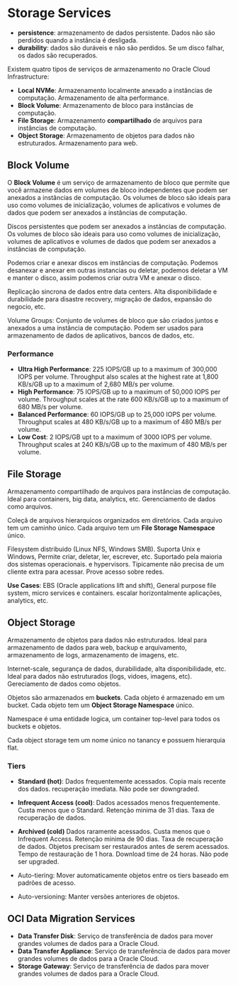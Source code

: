 # Storage Services

- **persistence**: armazenamento de dados persistente. Dados não são perdidos quando a instância é desligada.
- **durability**: dados são duráveis e não são perdidos. Se um disco falhar, os dados são recuperados.

Existem quatro tipos de serviços de armazenamento no Oracle Cloud Infrastructure:

- **Local NVMe**: Armazenamento localmente anexado a instâncias de computação. Armazenamento de alta performance.
- **Block Volume**: Armazenamento de bloco para instâncias de computação.
- **File Storage**: Armazenamento **compartilhado** de arquivos para instâncias de computação.
- **Object Storage**: Armazenamento de objetos para dados não estruturados. Armazenamento para web.

## Block Volume

O **Block Volume** é um serviço de armazenamento de bloco que permite que você armazene dados em volumes de bloco independentes que podem ser anexados a instâncias de computação. Os volumes de bloco são ideais para uso como volumes de inicialização, volumes de aplicativos e volumes de dados que podem ser anexados a instâncias de computação.

Discos persistentes que podem ser anexados a instâncias de computação. Os volumes de bloco são ideais para uso como volumes de inicialização, volumes de aplicativos e volumes de dados que podem ser anexados a instâncias de computação.

Podemos criar e anexar discos em instâncias de computação. Podemos desanexar e anexar em outras instancias ou deletar, podemos deletar a VM e manter o disco, assim podemos criar outra VM e anexar o disco.

Replicação sincrona de dados entre data centers. Alta disponibilidade e durabilidade para disastre recovery, migração de dados, expansão do negocio, etc.

Volume Groups: Conjunto de volumes de bloco que são criados juntos e anexados a uma instância de computação. Podem ser usados para armazenamento de dados de aplicativos, bancos de dados, etc.

### Performance

- **Ultra High Performance**: 225 IOPS/GB up to a maximum of 300,000 IOPS per volume. Throughput also scales at the highest rate at 1,800 KB/s/GB up to a maximum of 2,680 MB/s per volume.
- **High Performance**: 75 IOPS/GB up to a maximum of 50,000 IOPS per volume. Throughput scales at the rate 600 KB/s/GB up to a maximum of 680 MB/s per volume.
- **Balanced Performance**: 60 IOPS/GB up to 25,000 IOPS per volume. Throughput scales at 480 KB/s/GB up to a maximum of 480 MB/s per volume.
- **Low Cost**: 2 IOPS/GB upt to a maximum of 3000 IOPS per volume. Throughput scales at 240 KB/s/GB up to the maximum of 480 MB/s per volume.

## File Storage

Armazenamento compartilhado de arquivos para instâncias de computação. Ideal para containers, big data, analytics, etc. Gerenciamento de dados como arquivos.

Coleçã de arquivos hierarquicos organizados em diretórios. Cada arquivo tem um caminho único. Cada arquivo tem um **File Storage Namespace** único.

Filesystem distribuido (Linux NFS, Windows SMB). Suporta Unix e Windows, Permite criar, deletar, ler, escrever, etc. Suportado pela maioria dos sistemas operacionais. e hypervisors. Tipicamente não precisa de um cliente extra para acessar. Prove acesso sobre redes.

**Use Cases**: EBS (Oracle applications lift and shift), General purpose file system, micro services e containers. escalar horizontalmente aplicações, analytics, etc.

## Object Storage

Armazenamento de objetos para dados não estruturados. Ideal para armazenamento de dados para web, backup e arquivamento, armazenamento de logs, armazenamento de imagens, etc.

Internet-scale, segurança de dados, durabilidade, alta disponibilidade, etc. Ideal para dados não estruturados (logs, vidoes, imagens, etc). Gereciamento de dados como objetos. 

Objetos são armazenados em **buckets**. Cada objeto é armazenado em um bucket. Cada objeto tem um **Object Storage Namespace** único.

Namespace é uma entidade logica, um container top-level para todos os buckets e objetos.

Cada object storage tem um nome único no tanancy e possuem hierarquia flat.

### Tiers

- **Standard (hot)**: Dados frequentemente acessados. Copia mais recente dos dados. recuperação imediata. Não pode ser downgraded.
- **Infrequent Access (cool)**: Dados acessados menos frequentemente. Custa menos que o Standard. Retenção minima de 31 dias. Taxa de recuperação de dados.
- **Archived (cold)** Dados raramente acessados. Custa menos que o Infrequent Access. Retenção minima de 90 dias. Taxa de recuperação de dados. Objetos precisam ser restaurados antes de serem acessados. Tempo de restauração de 1 hora. Download time de 24 horas. Não pode ser upgraded.

- Auto-tiering: Mover automaticamente objetos entre os tiers baseado em padrões de acesso.
- Auto-versioning: Manter versões anteriores de objetos.

## OCI Data Migration Services

- **Data Transfer Disk**: Serviço de transferência de dados para mover grandes volumes de dados para a Oracle Cloud.
- **Data Transfer Appliance**: Serviço de transferência de dados para mover grandes volumes de dados para a Oracle Cloud.
- **Storage Gateway**: Serviço de transferência de dados para mover grandes volumes de dados para a Oracle Cloud.